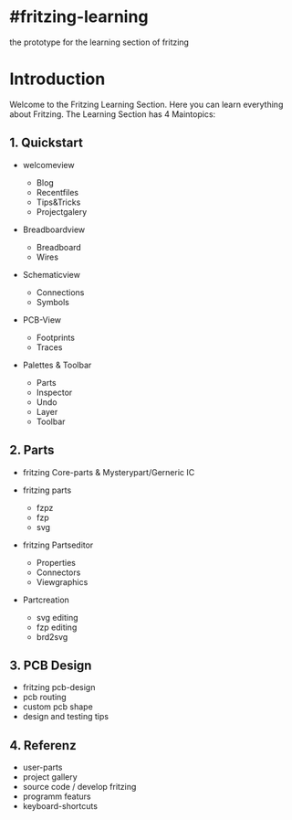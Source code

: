 #fritzing-learning
==================================================
the prototype for the learning section of fritzing

# Introduction

Welcome to the Fritzing Learning Section. Here you can learn everything about Fritzing. 
The Learning Section has 4 Maintopics:

## 1. Quickstart 
- welcomeview
  - Blog
  - Recentfiles
  - Tips&Tricks
  - Projectgalery

- Breadboardview
  - Breadboard
  - Wires

- Schematicview
  - Connections
  - Symbols

- PCB-View
  - Footprints
  - Traces

- Palettes & Toolbar
  - Parts
  - Inspector
  - Undo
  - Layer
  - Toolbar

## 2. Parts
- fritzing Core-parts & Mysterypart/Gerneric IC

- fritzing parts
  - fzpz
  - fzp
  - svg

- fritzing Partseditor
  - Properties
  - Connectors
  - Viewgraphics

- Partcreation
  - svg editing
  - fzp editing
  - brd2svg

## 3. PCB Design
- fritzing pcb-design
- pcb routing
- custom pcb shape
- design and testing tips

## 4. Referenz
- user-parts
- project gallery
- source code / develop fritzing
- programm featurs
- keyboard-shortcuts
